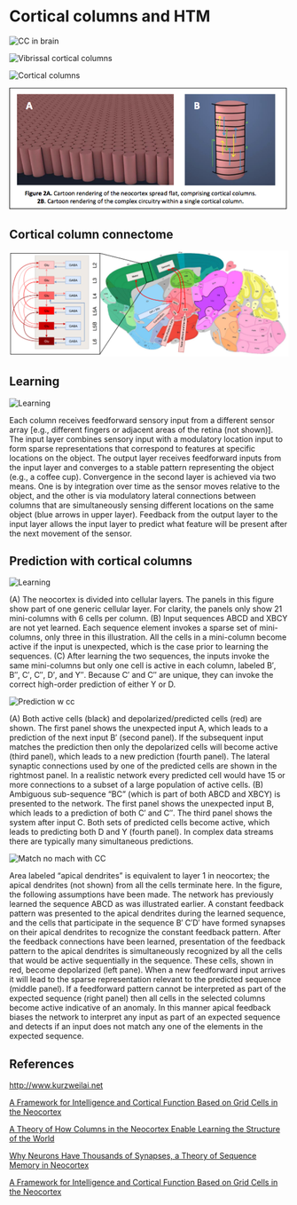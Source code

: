 # Cortical columns and HTM

![CC in brain](https://opendatascience.com/wp-content/uploads/2017/08/corticalColumn.jpg)

![Vibrissal cortical columns](http://www.kurzweilai.net/images/vibrissal-cortex-rat.jpg)

![Cortical columns](https://c1.staticflickr.com/3/2747/4187284211_15c2311a1a.jpg)

![Cartoon cortical columns](cartoon_cortical_columns.png)


## Cortical column connectome

![Cortical column connectome](thalamus_cortex.png)

## Learning

![Learning](https://www.frontiersin.org/files/Articles/295079/fncir-11-00081-HTML/image_m/fncir-11-00081-g001.jpg)

Each column receives feedforward sensory input from a different sensor array [e.g., different fingers or adjacent areas of the retina (not shown)]. The input layer combines sensory input with a modulatory location input to form sparse representations that correspond to features at specific locations on the object. The output layer receives feedforward inputs from the input layer and converges to a stable pattern representing the object (e.g., a coffee cup). Convergence in the second layer is achieved via two means. One is by integration over time as the sensor moves relative to the object, and the other is via modulatory lateral connections between columns that are simultaneously sensing different locations on the same object (blue arrows in upper layer). Feedback from the output layer to the input layer allows the input layer to predict what feature will be present after the next movement of the sensor.

## Prediction with cortical columns 

![Learning](https://www.frontiersin.org/files/Articles/174222/fncir-10-00023-HTML/image_m/fncir-10-00023-g002.jpg)

(A) The neocortex is divided into cellular layers. The panels in this figure show part of one generic cellular layer. For clarity, the panels only show 21 mini-columns with 6 cells per column. (B) Input sequences ABCD and XBCY are not yet learned. Each sequence element invokes a sparse set of mini-columns, only three in this illustration. All the cells in a mini-column become active if the input is unexpected, which is the case prior to learning the sequences. (C) After learning the two sequences, the inputs invoke the same mini-columns but only one cell is active in each column, labeled B′, B″, C′, C″, D′, and Y″. Because C′ and C″ are unique, they can invoke the correct high-order prediction of either Y or D.

![Prediction w cc](https://www.frontiersin.org/files/Articles/174222/fncir-10-00023-HTML/image_m/fncir-10-00023-g003.jpg)

(A) Both active cells (black) and depolarized/predicted cells (red) are shown. The first panel shows the unexpected input A, which leads to a prediction of the next input B′ (second panel). If the subsequent input matches the prediction then only the depolarized cells will become active (third panel), which leads to a new prediction (fourth panel). The lateral synaptic connections used by one of the predicted cells are shown in the rightmost panel. In a realistic network every predicted cell would have 15 or more connections to a subset of a large population of active cells. (B) Ambiguous sub-sequence “BC” (which is part of both ABCD and XBCY) is presented to the network. The first panel shows the unexpected input B, which leads to a prediction of both C′ and C″. The third panel shows the system after input C. Both sets of predicted cells become active, which leads to predicting both D and Y (fourth panel). In complex data streams there are typically many simultaneous predictions.

![Match no mach with CC](https://www.frontiersin.org/files/Articles/174222/fncir-10-00023-HTML/image_m/fncir-10-00023-g004.jpg)

Area labeled “apical dendrites” is equivalent to layer 1 in neocortex; the apical dendrites (not shown) from all the cells terminate here. In the figure, the following assumptions have been made. The network has previously learned the sequence ABCD as was illustrated earlier. A constant feedback pattern was presented to the apical dendrites during the learned sequence, and the cells that participate in the sequence B′ C′D′ have formed synapses on their apical dendrites to recognize the constant feedback pattern. After the feedback connections have been learned, presentation of the feedback pattern to the apical dendrites is simultaneously recognized by all the cells that would be active sequentially in the sequence. These cells, shown in red, become depolarized (left pane). When a new feedforward input arrives it will lead to the sparse representation relevant to the predicted sequence (middle panel). If a feedforward pattern cannot be interpreted as part of the expected sequence (right panel) then all cells in the selected columns become active indicative of an anomaly. In this manner apical feedback biases the network to interpret any input as part of an expected sequence and detects if an input does not match any one of the elements in the expected sequence.

## References

http://www.kurzweilai.net

[A Framework for Intelligence and Cortical Function Based on Grid Cells in the Neocortex](https://numenta.com/assets/pdf/research-publications/papers/Companion-paper-to-Thousand-Brains-Theory-of-Intelligence.pdf)

[A Theory of How Columns in the Neocortex Enable Learning the Structure of the World](https://www.frontiersin.org/articles/10.3389/fncir.2017.00081/full)

[Why Neurons Have Thousands of Synapses, a Theory of Sequence Memory in Neocortex](https://www.frontiersin.org/articles/10.3389/fncir.2016.00023/full)

[A Framework for Intelligence and Cortical Function Based on Grid Cells in the Neocortex](https://www.frontiersin.org/articles/10.3389/fncir.2018.00121/full)
